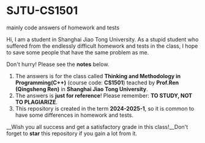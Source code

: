 # SJTU-CS1501
mainly code answers of homework and tests 

Hi, I am a student in Shanghai Jiao Tong University. As a stupid student who suffered from the endlessly difficult homework and tests in the class, I hope to save some people that have the same problem as me.


Don't hurry! Please see the __notes__ below. 

1. The answers is for the class called __Thinking and Methodology in Programming(C++)__ (course code: __CS1501__) teached by __Prof.Ren (Qingsheng Ren)__ in __Shanghai Jiao Tong University__.
2. The answers is __just for reference__! Please remember: __TO STUDY, NOT TO PLAGIARIZE__.
3. This repository is created in the term __2024-2025-1__, so it is common to have some differences in homework and tests.

__Wish you all success and get a satisfactory grade in this class!__Don't forget to __star__ this repository if you gain a lot from it. 
